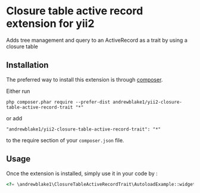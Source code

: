 Closure table active record extension for yii2
==============================================
Adds tree management and query to an ActiveRecord as a trait by using a closure table

Installation
------------

The preferred way to install this extension is through [composer](http://getcomposer.org/download/).

Either run

```
php composer.phar require --prefer-dist andrewblake1/yii2-closure-table-active-record-trait "*"
```

or add

```
"andrewblake1/yii2-closure-table-active-record-trait": "*"
```

to the require section of your `composer.json` file.


Usage
-----

Once the extension is installed, simply use it in your code by  :

```php
<?= \andrewblake1\ClosureTableActiveRecordTrait\AutoloadExample::widget(); ?>```